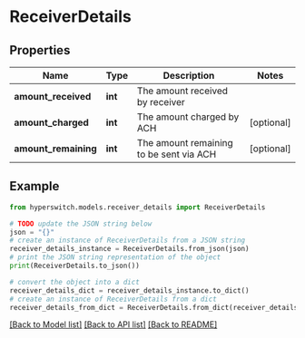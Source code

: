 # ReceiverDetails


## Properties

Name | Type | Description | Notes
------------ | ------------- | ------------- | -------------
**amount_received** | **int** | The amount received by receiver | 
**amount_charged** | **int** | The amount charged by ACH | [optional] 
**amount_remaining** | **int** | The amount remaining to be sent via ACH | [optional] 

## Example

```python
from hyperswitch.models.receiver_details import ReceiverDetails

# TODO update the JSON string below
json = "{}"
# create an instance of ReceiverDetails from a JSON string
receiver_details_instance = ReceiverDetails.from_json(json)
# print the JSON string representation of the object
print(ReceiverDetails.to_json())

# convert the object into a dict
receiver_details_dict = receiver_details_instance.to_dict()
# create an instance of ReceiverDetails from a dict
receiver_details_from_dict = ReceiverDetails.from_dict(receiver_details_dict)
```
[[Back to Model list]](../README.md#documentation-for-models) [[Back to API list]](../README.md#documentation-for-api-endpoints) [[Back to README]](../README.md)


